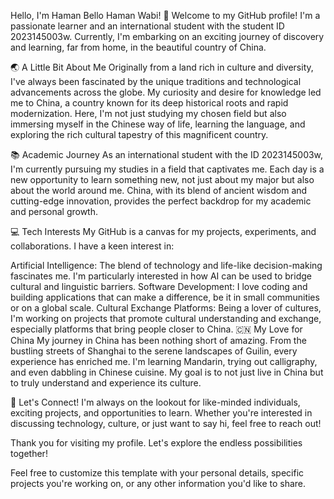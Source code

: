 Hello, I'm Haman Bello Haman Wabi! 👋
Welcome to my GitHub profile! I'm a passionate learner and an international student with the student ID 2023145003w. Currently, I'm embarking on an exciting journey of discovery and learning, far from home, in the beautiful country of China.

🌏 A Little Bit About Me
Originally from a land rich in culture and diversity, I've always been fascinated by the unique traditions and technological advancements across the globe. My curiosity and desire for knowledge led me to China, a country known for its deep historical roots and rapid modernization. Here, I'm not just studying my chosen field but also immersing myself in the Chinese way of life, learning the language, and exploring the rich cultural tapestry of this magnificent country.

📚 Academic Journey
As an international student with the ID 2023145003w, I'm currently pursuing my studies in a field that captivates me. Each day is a new opportunity to learn something new, not just about my major but also about the world around me. China, with its blend of ancient wisdom and cutting-edge innovation, provides the perfect backdrop for my academic and personal growth.

💻 Tech Interests
My GitHub is a canvas for my projects, experiments, and collaborations. I have a keen interest in:

Artificial Intelligence: The blend of technology and life-like decision-making fascinates me. I'm particularly interested in how AI can be used to bridge cultural and linguistic barriers.
Software Development: I love coding and building applications that can make a difference, be it in small communities or on a global scale.
Cultural Exchange Platforms: Being a lover of cultures, I'm working on projects that promote cultural understanding and exchange, especially platforms that bring people closer to China.
🇨🇳 My Love for China
My journey in China has been nothing short of amazing. From the bustling streets of Shanghai to the serene landscapes of Guilin, every experience has enriched me. I'm learning Mandarin, trying out calligraphy, and even dabbling in Chinese cuisine. My goal is to not just live in China but to truly understand and experience its culture.

🤝 Let's Connect!
I'm always on the lookout for like-minded individuals, exciting projects, and opportunities to learn. Whether you're interested in discussing technology, culture, or just want to say hi, feel free to reach out!


Thank you for visiting my profile. Let's explore the endless possibilities together!

Feel free to customize this template with your personal details, specific projects you're working on, or any other information you'd like to share.
